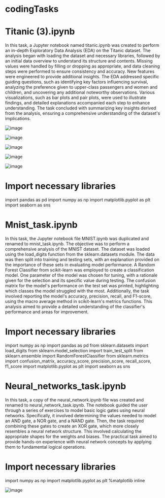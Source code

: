 # codingTasks

# Titanic (3).ipynb
In this task, a Jupyter notebook named titanic.ipynb was created to perform an in-depth Exploratory Data Analysis (EDA) on the Titanic dataset. The analysis began with loading the dataset and necessary libraries, followed by an initial data overview to understand its structure and contents. Missing values were handled by filling or dropping as appropriate, and data cleaning steps were performed to ensure consistency and accuracy. New features were engineered to provide additional insights. The EDA addressed specific guiding questions, such as identifying key factors influencing survival, analyzing the preference given to upper-class passengers and women and children, and uncovering any additional noteworthy observations. Various visualizations, such as bar plots and pair plots, were used to illustrate findings, and detailed explanations accompanied each step to enhance understanding. The task concluded with summarizing key insights derived from the analysis, ensuring a comprehensive understanding of the dataset's implications.

![image](https://github.com/jaiyawilliams/codingTasks/assets/166830191/4486f8c3-fa59-4ae9-af92-135d81307956)

![image](https://github.com/jaiyawilliams/codingTasks/assets/166830191/a8fde6e8-39d0-4713-990f-6645c2c27460)

![image](https://github.com/jaiyawilliams/codingTasks/assets/166830191/7447de84-b2f2-43fe-928f-37a5f7feef9c)

![image](https://github.com/jaiyawilliams/codingTasks/assets/166830191/f1f93920-98e0-49e5-a2c4-d98882c0459b)

![image](https://github.com/jaiyawilliams/codingTasks/assets/166830191/eed15086-727e-4cfd-9b29-ee7583fd40e0)





# Import necessary libraries
import pandas as pd
import numpy as np
import matplotlib.pyplot as plt
import seaborn as sns


# Mnist_task.ipynb
In this task, the Jupyter notebook file MNIST.ipynb was duplicated and renamed to mnist_task.ipynb. The objective was to perform a comprehensive analysis of the MNIST dataset. The dataset was loaded using the load_digits function from the sklearn.datasets module. The data was then split into training and testing sets, with an explanation provided on the importance of these sets in evaluating model performance. A Random Forest Classifier from scikit-learn was employed to create a classification model. One parameter of the model was chosen for tuning, with a rationale given for the selection and its specific value during testing. The confusion matrix for the model's performance on the test set was printed, highlighting which classes the model struggled with the most. Additionally, the task involved reporting the model's accuracy, precision, recall, and F1-score, using the macro average method in scikit-learn's metrics functions. This analysis aimed to provide a detailed understanding of the classifier's performance and areas for improvement.

# Import necessary libraries
import numpy as np
import pandas as pd
from sklearn.datasets import load_digits
from sklearn.model_selection import train_test_split
from sklearn.ensemble import RandomForestClassifier
from sklearn.metrics import confusion_matrix, accuracy_score, precision_score, recall_score, f1_score
import matplotlib.pyplot as plt
import seaborn as sns



# Neural_networks_task.ipynb
In this task, a copy of the neural_network.ipynb file was created and renamed to neural_network_task.ipynb. The notebook guided the user through a series of exercises to model basic logic gates using neural networks. Specifically, it involved determining the values needed to model an AND gate, a NOR gate, and a NAND gate. Then, the task required combining these gates to create an XOR gate, which more closely resembles a neural network structure. This involved calculating the appropriate shapes for the weights and biases. The practical task aimed to provide hands-on experience with neural network concepts by applying them to fundamental logical operations.

# Import necessary libraries
import numpy as np
import matplotlib.pyplot as plt
%matplotlib inline

![image](https://github.com/jaiyawilliams/codingTasks/assets/166830191/7faae013-9818-46fc-ac31-e6575c28d356)

